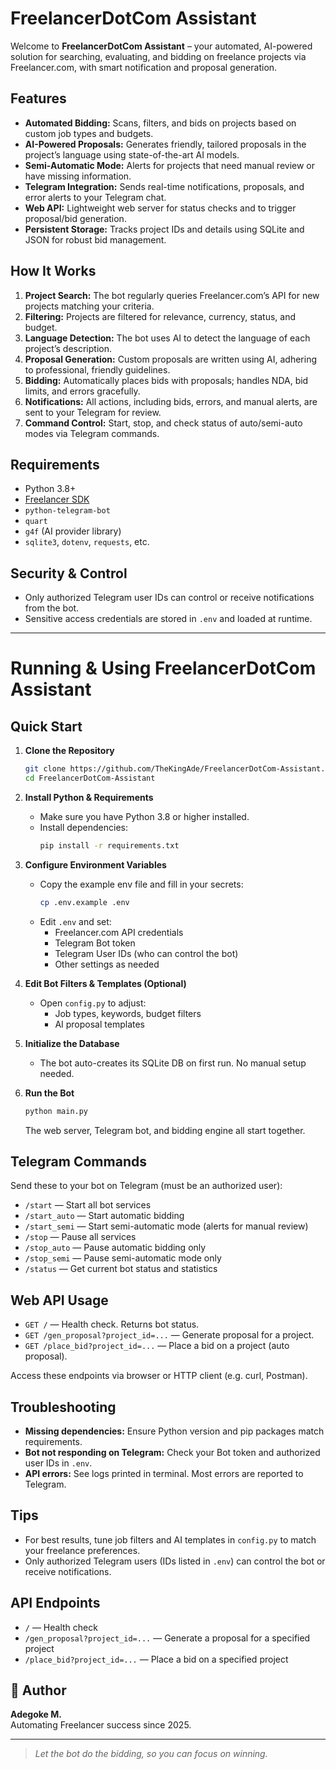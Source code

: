 # FreelancerDotCom Assistant

Welcome to **FreelancerDotCom Assistant** – your automated, AI-powered solution for searching, evaluating, and bidding on freelance projects via Freelancer.com, with smart notification and proposal generation.

## Features

- **Automated Bidding:** Scans, filters, and bids on projects based on custom job types and budgets.
- **AI-Powered Proposals:** Generates friendly, tailored proposals in the project’s language using state-of-the-art AI models.
- **Semi-Automatic Mode:** Alerts for projects that need manual review or have missing information.
- **Telegram Integration:** Sends real-time notifications, proposals, and error alerts to your Telegram chat.
- **Web API:** Lightweight web server for status checks and to trigger proposal/bid generation.
- **Persistent Storage:** Tracks project IDs and details using SQLite and JSON for robust bid management.

## How It Works

1. **Project Search:** The bot regularly queries Freelancer.com’s API for new projects matching your criteria.
2. **Filtering:** Projects are filtered for relevance, currency, status, and budget.
3. **Language Detection:** The bot uses AI to detect the language of each project’s description.
4. **Proposal Generation:** Custom proposals are written using AI, adhering to professional, friendly guidelines.
5. **Bidding:** Automatically places bids with proposals; handles NDA, bid limits, and errors gracefully.
6. **Notifications:** All actions, including bids, errors, and manual alerts, are sent to your Telegram for review.
7. **Command Control:** Start, stop, and check status of auto/semi-auto modes via Telegram commands.

## Requirements

- Python 3.8+
- [Freelancer SDK](https://github.com/freelancer/freelancer-sdk)
- `python-telegram-bot`
- `quart`
- `g4f` (AI provider library)
- `sqlite3`, `dotenv`, `requests`, etc.

## Security & Control

- Only authorized Telegram user IDs can control or receive notifications from the bot.
- Sensitive access credentials are stored in `.env` and loaded at runtime.

---

# Running & Using FreelancerDotCom Assistant

## Quick Start

1. **Clone the Repository**
   ```bash
   git clone https://github.com/TheKingAde/FreelancerDotCom-Assistant.git
   cd FreelancerDotCom-Assistant
   ```

2. **Install Python & Requirements**
   - Make sure you have Python 3.8 or higher installed.
   - Install dependencies:
     ```bash
     pip install -r requirements.txt
     ```

3. **Configure Environment Variables**
   - Copy the example env file and fill in your secrets:
     ```bash
     cp .env.example .env
     ```
   - Edit `.env` and set:
     - Freelancer.com API credentials
     - Telegram Bot token
     - Telegram User IDs (who can control the bot)
     - Other settings as needed

4. **Edit Bot Filters & Templates (Optional)**
   - Open `config.py` to adjust:
     - Job types, keywords, budget filters
     - AI proposal templates

5. **Initialize the Database**
   - The bot auto-creates its SQLite DB on first run. No manual setup needed.

6. **Run the Bot**
   ```bash
   python main.py
   ```

   The web server, Telegram bot, and bidding engine all start together.

## Telegram Commands

Send these to your bot on Telegram (must be an authorized user):

- `/start` — Start all bot services
- `/start_auto` — Start automatic bidding
- `/start_semi` — Start semi-automatic mode (alerts for manual review)
- `/stop` — Pause all services
- `/stop_auto` — Pause automatic bidding only
- `/stop_semi` — Pause semi-automatic mode only
- `/status` — Get current bot status and statistics

## Web API Usage

- `GET /` — Health check. Returns bot status.
- `GET /gen_proposal?project_id=...` — Generate proposal for a project.
- `GET /place_bid?project_id=...` — Place a bid on a project (auto proposal).

Access these endpoints via browser or HTTP client (e.g. curl, Postman).

## Troubleshooting

- **Missing dependencies:** Ensure Python version and pip packages match requirements.
- **Bot not responding on Telegram:** Check your Bot token and authorized user IDs in `.env`.
- **API errors:** See logs printed in terminal. Most errors are reported to Telegram.

## Tips

- For best results, tune job filters and AI templates in `config.py` to match your freelance preferences.
- Only authorized Telegram users (IDs listed in `.env`) can control the bot or receive notifications.

## API Endpoints

- `/` — Health check
- `/gen_proposal?project_id=...` — Generate a proposal for a specified project
- `/place_bid?project_id=...` — Place a bid on a specified project

## 👤 Author

**Adegoke M.**  
Automating Freelancer success since 2025.

---

> *Let the bot do the bidding, so you can focus on winning.*
